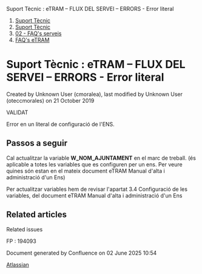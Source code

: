 Suport Tècnic : eTRAM – FLUX DEL SERVEI – ERRORS - Error literal  

1.  [Suport Tècnic](index.html)
2.  [Suport Tècnic](13893782.html)
3.  [02 - FAQ's serveis](26313393.html)
4.  [FAQ's eTRAM](28705567.html)

Suport Tècnic : eTRAM – FLUX DEL SERVEI – ERRORS - Error literal
================================================================

Created by Unknown User (cmoralea), last modified by Unknown User (oteccmorales) on 21 October 2019

VALIDAT

Error en un literal de configuració de l'ENS.

Passos a seguir
---------------

Cal actualitzar la variable **W\_NOM\_AJUNTAMENT** en el marc de treball. (és aplicable a totes les variables que es configuren per un ens. Per veure quines són estan en el mateix document eTRAM Manual d'alta i administració d'un Ens)

  

Per actualitzar variables hem de revisar l'apartat 3.4 Configuració de les variables, del document eTRAM Manual d'alta i administració d'un Ens

Related articles
----------------

  

Related issues

FP : 194093 

Document generated by Confluence on 02 June 2025 10:54

[Atlassian](http://www.atlassian.com/)